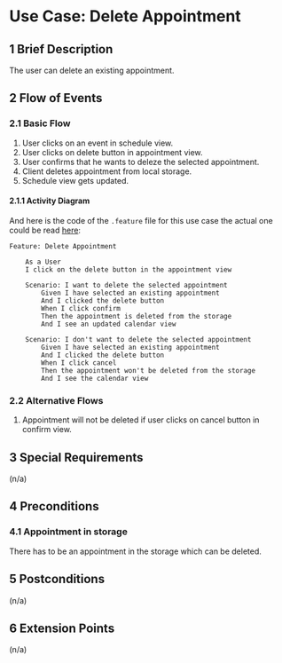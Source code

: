 # Use Case: Delete Appointment
## 1 Brief Description

The user can delete an existing appointment.

## 2 Flow of Events

### 2.1 Basic Flow

  1. User clicks on an event in schedule view.
  2. User clicks on delete button in appointment view.
  3. User confirms that he wants to deleze the selected appointment.
  4. Client deletes appointment from local storage.
  5. Schedule view gets updated.
  
#### 2.1.1 Activity Diagram

<!--![OUCD] -->

And here is the code of the  `.feature` file for this use case the actual one could be read [here](https://github.com/PatrickFreyy/PlanIt/blob/main/src/test/java/de/dhbw/planit/usecase1.feature):

```feature 
Feature: Delete Appointment

    As a User
    I click on the delete button in the appointment view

    Scenario: I want to delete the selected appointment
        Given I have selected an existing appointment
        And I clicked the delete button
        When I click confirm
        Then the appointment is deleted from the storage
        And I see an updated calendar view

    Scenario: I don't want to delete the selected appointment
        Given I have selected an existing appointment
        And I clicked the delete button
        When I click cancel
        Then the appointment won't be deleted from the storage
        And I see the calendar view
```
<!-- ![OUCB] -->

<!-- #### 2.1.2 Mock-up --> 

<!-- ![OUCA] -->

### 2.2 Alternative Flows
  1. Appointment will not be deleted if user clicks on cancel button in confirm view.

## 3 Special Requirements

(n/a)

## 4 Preconditions

### 4.1 Appointment in storage

There has to be an appointment in the storage which can be deleted.

## 5 Postconditions

(n/a)

## 6 Extension Points

(n/a)

<!-- Picture-Link definitions: -->
[OUCD]: https://github.com/PatrickFreyy/PlanIt/blob/main/docs/usecase1_1.png
[OUCA]: https://github.com/PatrickFreyy/PlanIt/blob/main/docs/view.png
[OUCB]: https://github.com/PatrickFreyy/PlanIt/blob/main/docs/feature1.png
